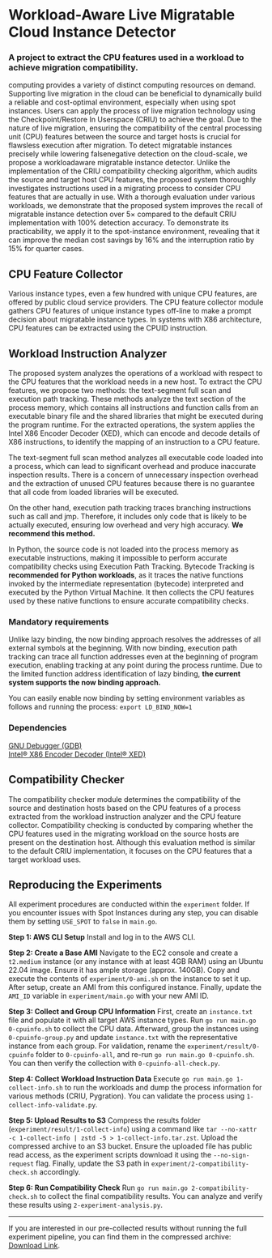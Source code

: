 # Workload-Aware Live Migratable Cloud Instance Detector

### A project to extract the CPU features used in a workload to achieve migration compatibility.

computing provides a variety of distinct computing resources on demand. Supporting live migration in the cloud can be beneficial to dynamically build a reliable and cost-optimal environment, especially when using spot instances. Users can apply the process of live migration technology using the Checkpoint/Restore In Userspace (CRIU) to achieve the goal. Due to the nature of live migration, ensuring the compatibility of the central processing unit (CPU) features between the source and target hosts is crucial for flawsless execution after migration. To detect migratable instances precisely while lowering falsenegative detection on the cloud-scale, we propose a workloadaware migratable instance detector. Unlike the implementation of the CRIU compatibility checking algorithm, which audits the source and target host CPU features, the proposed system thoroughly investigates instructions used in a migrating process to consider CPU features that are actually in use. With a thorough evaluation under various workloads, we demonstrate that the proposed system improves the recall of migratable instance detection over 5× compared to the default CRIU implementation with 100% detection accuracy. To demonstrate its practicability, we apply it to the spot-instance environment, revealing that it can improve the median cost savings by 16% and the interruption ratio by 15% for quarter cases.

## CPU Feature Collector

Various instance types, even a few hundred with unique CPU features, are offered by public cloud service providers. The CPU feature collector module gathers CPU features of unique instance types off-line to make a prompt decision about migratable instance types. In systems with X86 architecture, CPU features can be extracted using the CPUID instruction. 

## Workload Instruction Analyzer

The proposed system analyzes the operations of a workload with respect to the CPU features that the workload needs in a new host. To extract the CPU features, we propose two methods: the text-segment full scan and execution path tracking. These methods analyze the text section of the process memory, which contains all instructions and function calls from an executable binary file and the shared libraries that might be executed during the program runtime. For the extracted operations, the system applies the Intel X86 Encoder Decoder (XED), which can encode and decode details of X86 instructions, to identify the mapping of an instruction to a CPU feature.

The text-segment full scan method analyzes all executable code loaded into a process, which can lead to significant overhead and produce inaccurate inspection results. There is a concern of unnecessary inspection overhead and the extraction of unused CPU features because there is no guarantee that all code from loaded libraries will be executed.

On the other hand, execution path tracking traces branching instructions such as call and jmp. Therefore, it includes only code that is likely to be actually executed, ensuring low overhead and very high accuracy. **We recommend this method.**

In Python, the source code is not loaded into the process memory as executable instructions, making it impossible to perform accurate compatibility checks using Execution Path Tracking. Bytecode Tracking is **recommended for Python workloads**, as it traces the native functions invoked by the intermediate representation (bytecode) interpreted and executed by the Python Virtual Machine. It then collects the CPU features used by these native functions to ensure accurate compatibility checks.

### Mandatory requirements

Unlike lazy binding, the now binding approach resolves the addresses of all external symbols at the beginning. With now binding, execution path tracking can trace all function addresses even at the beginning of program execution, enabling tracking at any point during the process runtime. Due to the limited function address identification of lazy binding, **the current system supports the now binding approach.**

You can easily enable now binding by setting environment variables as follows and running the process: ```export LD_BIND_NOW=1```

### Dependencies

[GNU Debugger (GDB)](https://www.sourceware.org/gdb/)  
[Intel® X86 Encoder Decoder (Intel® XED)](https://github.com/intelxed/xed)

## Compatibility Checker

The compatibility checker module determines the compatibility of the source and destination hosts based on the CPU features of a process extracted from the workload instruction analyzer and the CPU feature collector. Compatibility checking is conducted by comparing whether the CPU features used in the migrating workload on the source hosts are present on the destination host. Although this evaluation method is similar to the default CRIU implementation, it focuses on the CPU features that a target workload uses.

## Reproducing the Experiments

All experiment procedures are conducted within the `experiment` folder. If you encounter issues with Spot Instances during any step, you can disable them by setting `USE_SPOT` to `false` in `main.go`.

**Step 1: AWS CLI Setup** Install and log in to the AWS CLI.

**Step 2: Create a Base AMI** Navigate to the EC2 console and create a `t2.medium` instance (or any instance with at least 4GB RAM) using an Ubuntu 22.04 image. Ensure it has ample storage (approx. 140GB). Copy and execute the contents of `experiment/0-ami.sh` on the instance to set it up. After setup, create an AMI from this configured instance. Finally, update the `AMI_ID` variable in `experiment/main.go` with your new AMI ID.

**Step 3: Collect and Group CPU Information** First, create an `instance.txt` file and populate it with all target AWS instance types. Run `go run main.go 0-cpuinfo.sh` to collect the CPU data. Afterward, group the instances using `0-cpuinfo-group.py` and update `instance.txt` with the representative instance from each group. For validation, rename the `experiment/result/0-cpuinfo` folder to `0-cpuinfo-all`, and re-run `go run main.go 0-cpuinfo.sh`. You can then verify the collection with `0-cpuinfo-all-check.py`.

**Step 4: Collect Workload Instruction Data** Execute `go run main.go 1-collect-info.sh` to run the workloads and dump the process information for various methods (CRIU, Pygration). You can validate the process using `1-collect-info-validate.py`.

**Step 5: Upload Results to S3** Compress the results folder (`experiment/result/1-collect-info`) using a command like `tar --no-xattr -c 1-collect-info | zstd -5 > 1-collect-info.tar.zst`. Upload the compressed archive to an S3 bucket. Ensure the uploaded file has public read access, as the experiment scripts download it using the `--no-sign-request` flag. Finally, update the S3 path in `experiment/2-compatibility-check.sh` accordingly.

**Step 6: Run Compatibility Check** Run `go run main.go 2-compatibility-check.sh` to collect the final compatibility results. You can analyze and verify these results using `2-experiment-analysis.py`.

---

If you are interested in our pre-collected results without running the full experiment pipeline, you can find them in the compressed archive: [Download Link](https://drive.google.com/file/d/1O1Lzyi-cPuFbRoET7uMwkNUAKY4C91nq/view?usp=sharing).